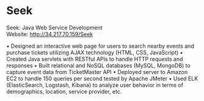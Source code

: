 # Seek
Seek: Java Web Service Development  
Website: http://34.217.70.159/Seek

• Designed an interactive web page for users to search nearby events and purchase tickets utilizing AJAX technology (HTML, CSS, JavaScript)
• Created Java servlets with RESTful APIs to handle HTTP requests and responses • Built relational and NoSQL databases (MySQL, MongoDB) to capture event data from TicketMaster API
• Deployed server to Amazon EC2 to handle 150 queries per second tested by Apache JMeter
• Used ELK (ElasticSearch, Logstash, Kibana) to analyze user behavior in terms of demographics, location, service provider, etc. 
